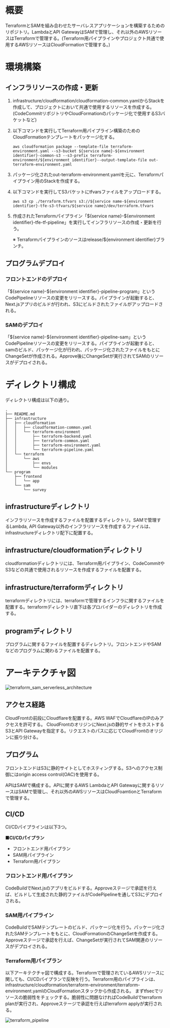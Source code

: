 # 概要
TerraformとSAMを組み合わせたサーバレスアプリケーションを構築するためのリポジトリ。LambdaとAPI GatewayはSAMで管理し、それ以外のAWSリソースはTerraformで管理する。(Terraform用パイプラインやプロジェクト共通で使用するAWSリソースはCloudFormationで管理する。)

# 環境構築
## インフラリソースの作成・更新
1. infrastructure/cloudformation/cloudformation-common.yamlからStackを作成して、プロジェクトにおいて共通で使用するリソースを作成する。(CodeCommitリポジトリやCloudFormationのパッケージ化で使用するS3バケットなど)
2. 以下コマンドを実行してTerraform用パイプライン構築のためのCloudFormationテンプレートをパッケージ化する。
    ```
    aws cloudformation package --template-file terraform-environment.yaml --s3-bucket ${service name}-${environment identifier}-common-s3 --s3-prefix terraform-environment/${environment identifier}--output-template-file out-terraform-environment.yaml
    ```

3. パッケージ化されたout-terraform-environment.yamlを元に、Terraformパイプライン用のStackを作成する。

4. 以下コマンドを実行してS3バケットにtfvarsファイルをアップロードする。
    ```
    aws s3 cp ./terraform.tfvars s3://${service name-${environment identifier}-tfe-s3-tfvars/${service name}/dev/terraform.tfvars
    ```
5. 作成されたTerraformパイプライン「\${service name}-${environment identifier}-tfe-tf-pipeline」を実行してインフラリソースの作成・更新を行う。

    ※ Terraformパイプラインのソースはrelease/${environment identifier}ブランチ。

## プログラムデプロイ
### フロントエンドのデプロイ
「\${service name}-${environment identifier}-pipeline-program」というCodePipelineリソースの変更をリリースする。パイプラインが起動すると、Next.jsアプリのビルドが行われ、S3にビルドされたファイルがアップロードされる。

### SAMのデプロイ
「\${service name}-${environment identifier}-pipeline-sam」というCodePipelineリソースの変更をリリースする。パイプラインが起動すると、samのビルド、パッケージ化が行われ、パッケージ化されたファイルをもとにChangeSetが作成される。Approve後にChangeSetが実行されてSAMのリソースがデプロイされる。

# ディレクトリ構成
ディレクトリ構成は以下の通り。

```
.
├── README.md
├── infrastructure
│   ├── cloudformation
│   │   ├── cloudformation-common.yaml
│   │   └── terraform-environment
│   │       ├── terraform-backend.yaml
│   │       ├── terraform-common.yaml
│   │       ├── terraform-environment.yaml
│   │       └── terraform-pipeline.yaml
│   └── terraform
│       └── aws
│           ├── envs
│           └── modules
└── program
    ├── frontend
    │   └── app
    └── sam
        └── survey

```
## infrastructureディレクトリ
インフラリソースを作成するファイルを配置するディレクトリ。SAMで管理するLambda, API Gateway以外のインフラリソースを作成するファイルは、infrastructureディレクトリ配下に配置する。

## infrastructure/cloudformationディレクトリ
cloudformationディレクトリには、Terraform用パイプライン、CodeCommitやS3などの共通で使用されるリソースを作成するファイルを配置する。

## infrastructure/terraformディレクトリ
terraformディレクトリには、terraformで管理するインフラに関するファイルを配置する。terraformディレクトリ直下は各プロバイダーのディレクトリを作成する。

## programディレクトリ
プログラムに関するファイルを配置するディレクトリ。フロントエンドやSAMなどのプログラムに関わるファイルを配置する。

# アーキテクチャ図
![terraform_sam_serverless_architecture](https://user-images.githubusercontent.com/63912049/208443329-a6b8f534-9489-4b85-b3bc-2d2aec023b3e.png)


## アクセス経路
CloudFrontの前段にCloudflareを配置する。AWS WAFでCloudflareのIPのみアクセスを許可する。
CloudFrontのオリジンにNext.jsの静的サイトをホストするS3とAPI Gatewayを指定する。リクエストのパスに応じてCloudFrontのオリジンに振り分ける。

## プログラム
フロントエンドはS3に静的サイトとしてホスティングする。S3へのアクセス制御にはorigin access control(OAC)を使用する。

APIはSAMで構成する。APIに関するAWS LambdaとAPI Gatewayに関するリソースはSAMで管理し、それ以外のAWSリソースはCloudFoamtionとTerraformで管理する。

## CI/CD
CI/CDパイプラインは以下3つ。

■**CI/CDパイプラン**
- フロントエンド用パイプラン
- SAM用パイプライン
- Terraform用パイプラン

### フロントエンド用パイプラン
CodeBuildでNext.jsのアプリをビルドする。Approveステージで承認を行えば、ビルドして生成された静的ファイルがCodePipelineを通してS3にデプロイされる。

### SAM用パイプライン
CodeBuildでSAMテンプレートのビルド、パッケージ化を行う。パッケージ化されたSAMテンプレートをもとに、CloudFormationのChangeSetを作成する。Approveステージで承認を行えば、ChangeSetが実行されてSAM関連のリソースがデプロイされる。

### Terraform用パイプラン
以下アーキテクチャ図で構成する。Terraformで管理されているAWSリソースに関しても、CI/CDパイプランで反映を行う。Terraform用のパイプラインは、infrastructure/cloudformation/terraform-environment/terraform-environment.yamlのCloudFormationスタックから作成される。
まずtfsecでリソースの脆弱性をチェックする。脆弱性に問題なければCodeBuildでterraform planが実行され、Approveステージで承認を行えばterraform applyが実行される。

![terraform_pipeline](https://user-images.githubusercontent.com/63912049/208441531-8df30ede-4c09-4a93-857f-f02a22f4c35e.png)

